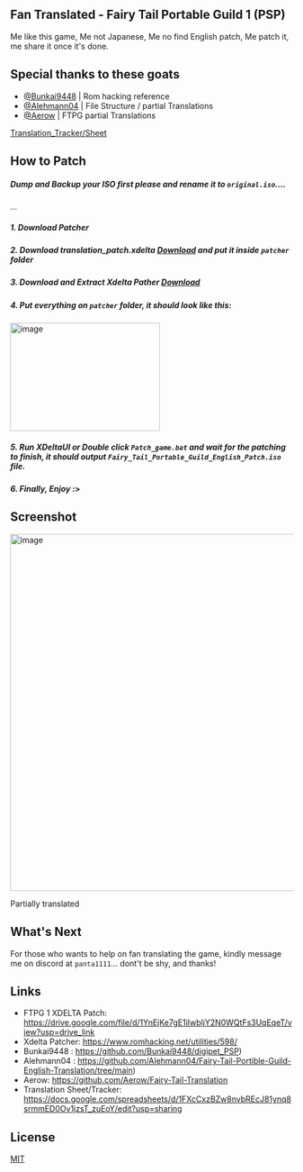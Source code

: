 
## Fan Translated - Fairy Tail Portable Guild 1 (PSP)
Me like this game, Me not Japanese, Me no find English patch, Me patch it, me share it once it's done.

## Special thanks to these goats

- [@Bunkai9448](https://github.com/Bunkai9448/digipet_PSP) | Rom hacking reference
- [@Alehmann04](https://github.com/Alehmann04/Fairy-Tail-Portible-Guild-English-Translation/tree/main) | File Structure / partial Translations
- [@Aerow](https://github.com/Aerow/Fairy-Tail-Translation) | FTPG partial Translations

[Translation_Tracker/Sheet](https://docs.google.com/spreadsheets/d/1FXcCxzBZw8nvbREcJ81ynq8srmmED0Ov1jzsT_zuEoY/edit?usp=sharing)

## How to Patch
##### Dump and Backup your ISO first please and rename it to ``original.iso``.... 
...
##### 1. Download Patcher
##### 2. Download translation_patch.xdelta [Download](https://drive.google.com/file/d/1YnEjKe7gE1iIwbljY2N0WQtFs3UqEqeT/view?usp=drive_link) and put it inside ``patcher`` folder
##### 3. Download and Extract Xdelta Pather [Download](https://www.romhacking.net/utilities/598/)
##### 4. Put everything on ``patcher`` folder, it should look like this:
<img width="266" height="192" alt="image" src="https://github.com/user-attachments/assets/9b0646d8-fc14-432e-87e8-d4b8e4d136e5" />

##### 5. Run XDeltaUI or Double click ``Patch_game.bat`` and wait for the patching to finish, it should output ``Fairy_Tail_Portable_Guild_English_Patch.iso`` file. 
##### 6. Finally, Enjoy :>

## Screenshot
<img width="1111" height="634" alt="image" src="https://github.com/user-attachments/assets/f71c571a-01d4-4818-90ba-fe42485e9ab4" />


Partially translated

## What's Next
For those who wants to help on fan translating the game, kindly message me on discord  at ``panta1111``... dont't be shy, and thanks!

## Links
- FTPG 1 XDELTA Patch: https://drive.google.com/file/d/1YnEjKe7gE1iIwbljY2N0WQtFs3UqEqeT/view?usp=drive_link
- Xdelta Patcher: https://www.romhacking.net/utilities/598/
- Bunkai9448 : https://github.com/Bunkai9448/digipet_PSP) 
- Alehmann04 : https://github.com/Alehmann04/Fairy-Tail-Portible-Guild-English-Translation/tree/main)
- Aerow: https://github.com/Aerow/Fairy-Tail-Translation 
- Translation Sheet/Tracker: https://docs.google.com/spreadsheets/d/1FXcCxzBZw8nvbREcJ81ynq8srmmED0Ov1jzsT_zuEoY/edit?usp=sharing

## License

[MIT](https://choosealicense.com/licenses/mit/)

